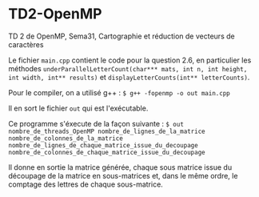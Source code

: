 # TD2-OpenMP
TD 2 de OpenMP, Sema31, Cartographie et réduction de vecteurs de caractères

Le fichier `main.cpp` contient le code pour la question 2.6, en particulier les méthodes
`underParallelLetterCount(char*** mats, int n, int height, int width, int** results)` et
`displayLetterCounts(int** letterCounts)`.

Pour le compiler, on a utilisé g++ :
`$ g++ -fopenmp -o out main.cpp`

Il en sort le fichier `out` qui est l'exécutable.

Ce programme s'éxecute de la façon suivante : 
`$ out nombre_de_threads_OpenMP nombre_de_lignes_de_la_matrice nombre_de_colonnes_de_la_matrice
nombre_de_lignes_de_chaque_matrice_issue_du_decoupage nombre_de_colonnes_de_chaque_matrice_issue_du_decoupage`

Il donne en sortie la matrice générée, chaque sous matrice issue du découpage de la matrice en sous-matrices et, dans le
même ordre, le comptage des lettres de chaque sous-matrice.